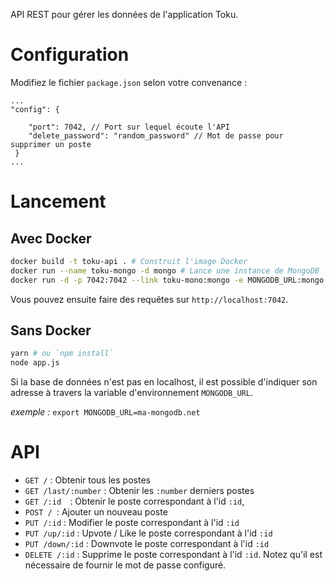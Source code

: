 API REST pour gérer les données de l'application Toku.

# Configuration

Modifiez le fichier `package.json` selon votre convenance :

```
...
"config": {

    "port": 7042, // Port sur lequel écoute l'API
    "delete_password": "random_password" // Mot de passe pour supprimer un poste
 }
...
```

# Lancement

## Avec Docker

```sh
docker build -t toku-api . # Construit l'image Docker
docker run --name toku-mongo -d mongo # Lance une instance de MongoDB
docker run -d -p 7042:7042 --link toku-mono:mongo -e MONGODB_URL:mongo toku-api # Lance le serveur API et le lie à MongoDB
```

Vous pouvez ensuite faire des requêtes sur `http://localhost:7042`.

## Sans Docker

```sh
yarn # ou `npm install`
node app.js
```

Si la base de données n'est pas en localhost, il est possible d'indiquer son adresse à travers la variable d'environnement `MONGODB_URL`.

*exemple :* `export MONGODB_URL=ma-mongodb.net`

# API

- `GET /` : Obtenir tous les postes
- `GET /last/:number` : Obtenir les `:number` derniers postes
- `GET /:id  `: Obtenir le poste correspondant à l'id `:id`,
- `POST / `: Ajouter un nouveau poste
- `PUT /:id` : Modifier le poste correspondant à l'id `:id`
- `PUT /up/:id` : Upvote / Like le poste correspondant à l'id `:id`
- `PUT /down/:id` : Downvote le poste correspondant à l'id `:id`
- `DELETE /:id` : Supprime le poste correspondant à l'id `:id`. Notez qu'il est nécessaire de fournir le mot de passe configuré.


